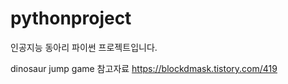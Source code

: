 # pythonproject
인공지능 동아리 파이썬 프로젝트입니다.









dinosaur jump game 참고자료 https://blockdmask.tistory.com/419 
